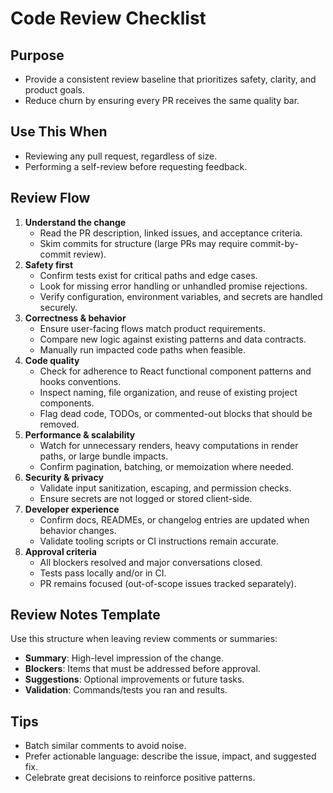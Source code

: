 # Code Review Checklist

## Purpose
- Provide a consistent review baseline that prioritizes safety, clarity, and product goals.
- Reduce churn by ensuring every PR receives the same quality bar.

## Use This When
- Reviewing any pull request, regardless of size.
- Performing a self-review before requesting feedback.

## Review Flow
1. **Understand the change**
   - Read the PR description, linked issues, and acceptance criteria.
   - Skim commits for structure (large PRs may require commit-by-commit review).
2. **Safety first**
   - Confirm tests exist for critical paths and edge cases.
   - Look for missing error handling or unhandled promise rejections.
   - Verify configuration, environment variables, and secrets are handled securely.
3. **Correctness & behavior**
   - Ensure user-facing flows match product requirements.
   - Compare new logic against existing patterns and data contracts.
   - Manually run impacted code paths when feasible.
4. **Code quality**
   - Check for adherence to React functional component patterns and hooks conventions.
   - Inspect naming, file organization, and reuse of existing project components.
   - Flag dead code, TODOs, or commented-out blocks that should be removed.
5. **Performance & scalability**
   - Watch for unnecessary renders, heavy computations in render paths, or large bundle impacts.
   - Confirm pagination, batching, or memoization where needed.
6. **Security & privacy**
   - Validate input sanitization, escaping, and permission checks.
   - Ensure secrets are not logged or stored client-side.
7. **Developer experience**
   - Confirm docs, READMEs, or changelog entries are updated when behavior changes.
   - Validate tooling scripts or CI instructions remain accurate.
8. **Approval criteria**
   - All blockers resolved and major conversations closed.
   - Tests pass locally and/or in CI.
   - PR remains focused (out-of-scope issues tracked separately).

## Review Notes Template
Use this structure when leaving review comments or summaries:

- **Summary**: High-level impression of the change.
- **Blockers**: Items that must be addressed before approval.
- **Suggestions**: Optional improvements or future tasks.
- **Validation**: Commands/tests you ran and results.

## Tips
- Batch similar comments to avoid noise.
- Prefer actionable language: describe the issue, impact, and suggested fix.
- Celebrate great decisions to reinforce positive patterns.

